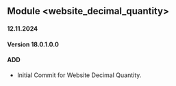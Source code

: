 ## Module <website_decimal_quantity>

#### 12.11.2024
#### Version 18.0.1.0.0
#### ADD
- Initial Commit for Website Decimal Quantity.
